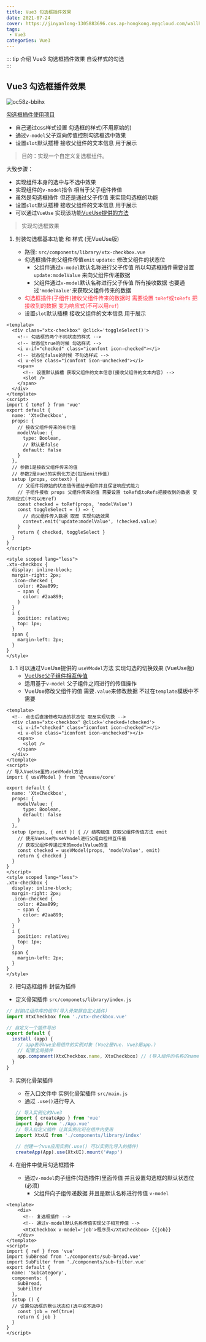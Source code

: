 ```yaml
---
title: Vue3 勾选框插件效果
date: 2021-07-24
cover: https://jinyanlong-1305883696.cos.ap-hongkong.myqcloud.com/wallhaven-y8e1gl.jpg
tags:
 - Vue3
categories: Vue3
---
```


::: tip 介绍
Vue3 勾选框插件效果 自设样式的勾选<br>
:::

<!-- more -->

## Vue3 勾选框插件效果

![oc58z-bbihx](https://jinyanlong-1305883696.cos.ap-hongkong.myqcloud.com/005INI3Xly8gsul601iajg303c01cjri.gif)

[勾选框插件使用项目](https://gitee.com/liu_kaili/Vue_little_rabbit_fresh)

* 自己通过css样式设置 勾选框的样式(不用原始的)
* 通过`v-model`父子双向传值控制勾选框选中效果
* 设置`slot`默认插槽 接收父组件的文本信息 用于展示

> 目的：实现一个自定义复选框组件。

大致步骤：

- 实现组件本身的选中与不选中效果
- 实现组件的`v-model`指令 相当于父子组件传值
- 虽然是勾选框插件 但还是通过父子传值 来实现勾选框的功能 
- 设置`slot`默认插槽 接收父组件的文本信息 用于展示
- 可以通过`VueUse` 实现该功能[VueUse提供的方法](https://liukaili.vercel.app/blogs/docs/Vue3/9_VueUse.html#vueuse%E4%BB%8B%E7%BB%8D)

> 实现勾选框效果

1. 封装勾选框基本功能 和 样式 (无VueUse版)

   * 路径:  `src/components/library/xtx-checkbox.vue`
   * 勾选框插件向父组件传值`emit` `update:` 修改父组件的状态位
     * 父组件通过`v-model`默认名称进行父子传值 所以勾选框插件需要设置`update:modelValue` 来向父组件传递数据
     * 父组件通过`v-model`默认名称进行父子传值 所有接收数据 也要通过`'modelValue'`来获取父组件传来的数据
   * <font color =#ff3040>勾选框插件(子组件)接收父组件传来的数据时  需要设置 `toRef`或`toRefs` 把接收到的数据 变为响应式(不可以用`ref`)</font>
   * 设置`slot`默认插槽 接收父组件的文本信息 用于展示

```vue
<template>
  <div class="xtx-checkbox" @click='toggleSelect()'>
    <!-- 勾选框的两个不同状态的样式 -->
    <!-- 状态位true的时候 勾选样式 -->
    <i v-if="checked" class="iconfont icon-checked"></i>
    <!-- 状态位false的时候 不勾选样式 -->
    <i v-else class="iconfont icon-unchecked"></i>
    <span>
      <!-- 设置默认插槽 获取父组件的文本信息(接收父组件的文本内容) -->
      <slot />
    </span>
  </div>
</template>
<script>
import { toRef } from 'vue'
export default {
  name: 'XtxCheckbox',
  props: {
    // 接收父组件传来的布尔值
    modelValue: {
      type: Boolean,
      // 默认是false
      default: false
    }
  },
  // 参数1是接收父组件传来的值
  // 参数2是Vue3的实例化方法(包括emit传值)
  setup (props, context) {
    // 父组件将原始的状态值传递给子组件并且保证响应式能力
    // 子组件接收 props 父组件传来的值 需要设置 toRef或toRefs把接收到的数据 变为响应式(不可以用ref)
    const checked = toRef(props, 'modelValue')
    const toggleSelect = () => {
      // 向父组件传入数据 取反 实现勾选效果
      context.emit('update:modelValue', !checked.value)
    }
    return { checked, toggleSelect }
  }
}
</script>

<style scoped lang="less">
.xtx-checkbox {
  display: inline-block;
  margin-right: 2px;
  .icon-checked {
    color: #2aa899;
    ~ span {
      color: #2aa899;
    }
  }
  i {
    position: relative;
    top: 1px;
  }
  span {
    margin-left: 2px;
  }
}
</style>

```

1. 1 可以通过VueUse提供的 `useVModel`方法 实现勾选的切换效果 (VueUse版)
   * [VueUse父子组件相互传值](https://vueuse.org/core/usevmodel/#usevmodel)
   * 适用基于`v-model` 父子组件之间进行的传值操作
   * VueUse修改父组件的值 需要`.value`来修改数据 不过在`template`模板中不需要

```vue
<template>
  <!-- 点击后直接修改勾选的状态位 取反实现切换 -->
  <div class="xtx-checkbox" @click='checked=!checked'>
    <i v-if="checked" class="iconfont icon-checked"></i>
    <i v-else class="iconfont icon-unchecked"></i>
    <span>
      <slot />
    </span>
  </div>
</template>
<script>
// 导入VueUse里的useVModel方法
import { useVModel } from '@vueuse/core'

export default {
  name: 'XtxCheckbox',
  props: {
    modelValue: {
      type: Boolean,
      default: false
    }
  },
  setup (props, { emit }) { // 结构赋值 获取父组件传值方法 emit
    // 使用VueUse的useVModel进行父组自检相互传值
    // 获取父组件传递过来的modelValue的值
    const checked = useVModel(props, 'modelValue', emit)
    return { checked }
  }
}
</script>
<style scoped lang="less">
.xtx-checkbox {
  display: inline-block;
  margin-right: 2px;
  .icon-checked {
    color: #2aa899;
    ~ span {
      color: #2aa899;
    }
  }
  i {
    position: relative;
    top: 1px;
  }
  span {
    margin-left: 2px;
  }
}
</style>

```

2. 把勾选框组件 封装为插件

* 定义骨架插件 `src/componets/library/index.js`

```js
// 封装UI组件库的组件(导入骨架屏自定义插件)
import XtxCheckbox from './xtx-checkbox.vue'

// 自定义一个插件导出
export default {
  install (app) {
    // app表示Vue全局组件的实例对象 (Vue2是Vue. Vue3是app.)
    // 配置全局插件
    app.component(XtxCheckbox.name, XtxCheckbox) // (导入组件的名称的name名.name,导入组件的名称)
  }
}
```

3. 实例化骨架插件

   * 在入口文件中 实例化骨架插件 `src/main.js`
   * 通过 `.use()`进行导入

   ```js
   // 导入实例化的Vue3
   import { createApp } from 'vue'
   import App from './App.vue'
   // 导入自定义插件 让其实例化可在组件内使用
   import XtxUI from './components/library/index'
   
   // 创建一个vue应用实例(.use() 可以实例化导入的插件)
   createApp(App).use(XtxUI).mount('#app')
   ```

4. 在组件中使用勾选框插件

   * 通过`v-model`向子组件(勾选插件)里面传值 并且设置勾选框的默认状态位 (必须)
     * 父组件向子组传递数据 并且是默认名称进行传值 `v-model`

```vue
<template>
	<div>
      <!-- 复选框插件 -->
      <!-- 通过v-model默认名称传值实现父子相互传值 -->
      <XtxCheckbox v-model='job'>程序员</XtxCheckbox> {{job}}
    </div>
</template>
<script>
import { ref } from 'vue'
import SubBread from './components/sub-bread.vue'
import SubFilter from './components/sub-filter.vue'
export default {
  name: 'SubCategory',
  components: {
    SubBread,
    SubFilter
  },
  setup () {
  // 设置勾选框的默认状态位(选中或不选中)
    const job = ref(true)
    return { job }
  }
}
</script>

```



